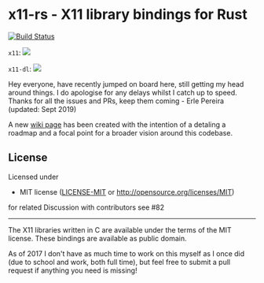 # x11-rs - X11 library bindings for Rust

[![Build Status](https://travis-ci.org/erlepereira/x11-rs.svg?branch=master)](https://travis-ci.org/erlepereira/x11-rs)

`x11`: [![](https://img.shields.io/crates/v/x11.svg)](https://crates.io/crates/x11)

`x11-dl`: [![](https://img.shields.io/crates/v/x11-dl.svg)](https://crates.io/crates/x11-dl)

Hey everyone, have recently jumped on board here, still getting my head around things. I do apologise for any delays whilst I catch up to speed. Thanks for all the issues and PRs, keep them coming - Erle Pereira (updated: Sept 2019)

A new [wiki page](https://github.com/erlepereira/x11-rs/wiki) has been created with the intention of a detaling a roadmap and a focal point for a broader vision around this codebase.

## License

Licensed under 

 * MIT license
   ([LICENSE-MIT](LICENSE-MIT) or http://opensource.org/licenses/MIT)

  for related Discussion with contributors see #82


--- 
The X11 libraries written in C are available under the terms of the MIT license.
These bindings are available as public domain.

As of 2017 I don't have as much time to work on this myself as I once did (due to school and work,
both full time), but feel free to submit a pull request if anything you need is missing!
